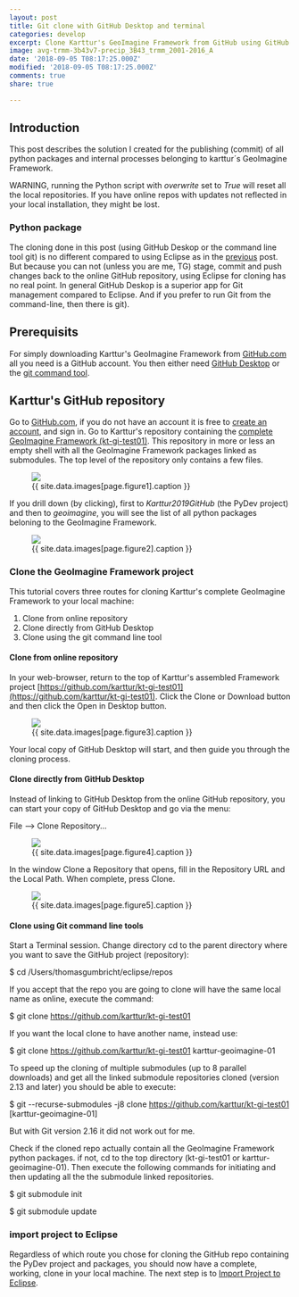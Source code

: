 ```yaml
---
layout: post
title: Git clone with GitHub Desktop and terminal
categories: develop
excerpt: Clone Karttur's GeoImagine Framework from GitHub using GitHub Desktop and the terminal
image: avg-trmm-3b43v7-precip_3B43_trmm_2001-2016_A
date: '2018-09-05 T08:17:25.000Z'
modified: '2018-09-05 T08:17:25.000Z'
comments: true
share: true

---
```


## Introduction

This post describes the solution I created for the publishing (commit) of all python packages and internal processes belonging to karttur´s GeoImagine Framework.

WARNING, running the Python script with _overwrite_ set to _True_ will reset all the local repositories. If you have online repos with updates not reflected in your local installation, they might be lost.

### Python package

The cloning done in this post (using <span class='app'>GitHub Deskop</span> or the command line tool <span class='terminalapp'>git</span>) is no different compared to using <span class='app'>Eclipse</span> as in the [previous](../github-clone-complete) post. But because you can not (unless you are me, TG) stage, commit and push changes back to the online GitHub repository, using <span class='app'>Eclipse</span> for cloning has no real point. In general <span class='app'>GitHub Deskop</span> is a superior app for Git management compared to Eclipse. And if you prefer to run Git from the command-line, then there is <span class='terminalapp'>git</span>).

## Prerequisits

For simply downloading Karttur's GeoImagine Framework from [GitHub.com](https://github.com) all you need is a GitHub account. You then either need [<span class='app'>GitHub Desktop</span>](https://desktop.github.com) or the [<span class='terminalapp'>git</span> command tool](../git-commandline/).

## Karttur's GitHub repository

Go to [GitHub.com](https://github.com), if you do not have an account it is free to [create an account](https://github.com/join), and sign in. Go to Karttur's repository containing the [complete GeoImagine Framework (kt-gi-test01)](https://github.com/karttur/kt-gi-test01/). This repository in more or less an empty shell with all the GeoImagine Framework packages linked as submodules. The top level of the repository only contains a few files.

<figure>
<img src="{{ site.commonurl }}/images/{{ site.data.images[page.figure1].file }}">
<figcaption> {{ site.data.images[page.figure1].caption }} </figcaption>
</figure>

If you drill down (by clicking), first to _Karttur2019GitHub_ (the PyDev project) and then to _geoimagine_, you will see the list of all python packages beloning to the GeoImagine Framework.

<figure>
<img src="{{ site.commonurl }}/images/{{ site.data.images[page.figure2].file }}">
<figcaption> {{ site.data.images[page.figure2].caption }} </figcaption>
</figure>

### Clone the GeoImagine Framework project

This tutorial covers three routes for cloning Karttur's complete GeoImagine Framework to your local machine:

1. Clone from online repository
3. Clone directly from <span class='app'>GitHub Desktop</span>
3. Clone using the <span class='terminalapp'>git</span> command line tool

#### Clone from online repository

In your web-browser, return to the top of Karttur's assembled Framework project [https://github.com/karttur/kt-gi-test01](https://github.com/karttur/kt-gi-test01). Click the <span class='button'>Clone or Download</span> button and then click the <span class='button'>Open in Desktop</span> button.

<figure>
<img src="{{ site.commonurl }}/images/{{ site.data.images[page.figure3].file }}">
<figcaption> {{ site.data.images[page.figure3].caption }} </figcaption>
</figure>

Your local copy of <span class='app'>GitHub Desktop</span> will start, and then guide you through the cloning process.

#### Clone directly from <span class='app'>GitHub Desktop</span>

Instead of linking to <span class='app'>GitHub Desktop</span> from the online GitHub repository, you can start your copy of <span class='app'>GitHub Desktop</span> and go via the menu:

<span class='menu'>File --> Clone Repository...</span>

<figure>
<img src="{{ site.commonurl }}/images/{{ site.data.images[page.figure4].file }}">
<figcaption> {{ site.data.images[page.figure4].caption }} </figcaption>
</figure>

In the window <span class='tab'>Clone a Repository</span> that opens, fill in the <span class='textbox'>Repository URL</span> and the <span class='textbox'>Local Path</span>. When complete, press <span class='button'>Clone</span>.

<figure>
<img src="{{ site.commonurl }}/images/{{ site.data.images[page.figure5].file }}">
<figcaption> {{ site.data.images[page.figure5].caption }} </figcaption>
</figure>

#### Clone using Git command line tools

Start a <span class='app'>Terminal</span> session. Change directory <span class='terminal'>cd</span> to the parent directory where you want to save the GitHub project (repository):

<span class='terminal'>$ cd /Users/thomasgumbricht/eclipse/repos</span>

If you accept that the repo you are going to clone will have the same local name as online, execute the command:

<span class='terminal'>$ git clone https://github.com/karttur/kt-gi-test01</span>

If you want the local clone to have another name, instead use:

<span class='terminal'>$ git clone https://github.com/karttur/kt-gi-test01 karttur-geoimagine-01</span>

To speed up the cloning of multiple submodules (up to 8 parallel downloads) and get all the linked submodule repositories cloned (version 2.13 and later) you should be able to execute:

<span class='terminal'>$ git --recurse-submodules -j8 clone https://github.com/karttur/kt-gi-test01 [karttur-geoimagine-01]</span>


But with Git version 2.16 it did not work out for me.

Check if the cloned repo actually contain all the GeoImagine Framework python packages. if not, <span class='terminal'>cd</span> to the top directory (kt-gi-test01 or karttur-geoimagine-01). Then execute the following commands for initiating and then updating all the the submodule linked repositories.

<span class='terminal'>$ git submodule init</span>

<span class='terminal'>$ git submodule update</span>

### import project to <span class='app'>Eclipse</span>

Regardless of which route you chose for cloning the GitHub repo containing the PyDev project and packages, you should now have a complete, working, clone in your local machine. The next step is to [Import Project to Eclipse](../import-project-eclipse/).
